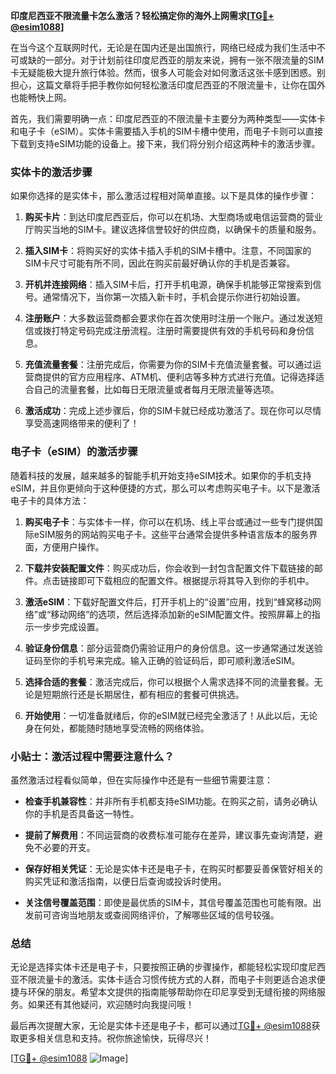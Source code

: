 **印度尼西亚不限流量卡怎么激活？轻松搞定你的海外上网需求[[TG💪+ @esim1088](https://t.me/s/esim1088)]**

在当今这个互联网时代，无论是在国内还是出国旅行，网络已经成为我们生活中不可或缺的一部分。对于计划前往印度尼西亚的朋友来说，拥有一张不限流量的SIM卡无疑能极大提升旅行体验。然而，很多人可能会对如何激活这张卡感到困惑。别担心，这篇文章将手把手教你如何轻松激活印度尼西亚的不限流量卡，让你在国外也能畅快上网。

首先，我们需要明确一点：印度尼西亚的不限流量卡主要分为两种类型——实体卡和电子卡（eSIM）。实体卡需要插入手机的SIM卡槽中使用，而电子卡则可以直接下载到支持eSIM功能的设备上。接下来，我们将分别介绍这两种卡的激活步骤。

### 实体卡的激活步骤

如果你选择的是实体卡，那么激活过程相对简单直接。以下是具体的操作步骤：

1. **购买卡片**：到达印度尼西亚后，你可以在机场、大型商场或电信运营商的营业厅购买当地的SIM卡。建议选择信誉较好的供应商，以确保卡的质量和服务。

2. **插入SIM卡**：将购买好的实体卡插入手机的SIM卡槽中。注意，不同国家的SIM卡尺寸可能有所不同，因此在购买前最好确认你的手机是否兼容。

3. **开机并连接网络**：插入SIM卡后，打开手机电源，确保手机能够正常搜索到信号。通常情况下，当你第一次插入新卡时，手机会提示你进行初始设置。

4. **注册账户**：大多数运营商都会要求你在首次使用时注册一个账户。通过发送短信或拨打特定号码完成注册流程。注册时需要提供有效的手机号码和身份信息。

5. **充值流量套餐**：注册完成后，你需要为你的SIM卡充值流量套餐。可以通过运营商提供的官方应用程序、ATM机、便利店等多种方式进行充值。记得选择适合自己的流量套餐，比如每日无限流量或者每月无限流量等选项。

6. **激活成功**：完成上述步骤后，你的SIM卡就已经成功激活了。现在你可以尽情享受高速网络带来的便利了！

### 电子卡（eSIM）的激活步骤

随着科技的发展，越来越多的智能手机开始支持eSIM技术。如果你的手机支持eSIM，并且你更倾向于这种便捷的方式，那么可以考虑购买电子卡。以下是激活电子卡的具体方法：

1. **购买电子卡**：与实体卡一样，你可以在机场、线上平台或通过一些专门提供国际eSIM服务的网站购买电子卡。这些平台通常会提供多种语言版本的服务界面，方便用户操作。

2. **下载并安装配置文件**：购买成功后，你会收到一封包含配置文件下载链接的邮件。点击链接即可下载相应的配置文件。根据提示将其导入到你的手机中。

3. **激活eSIM**：下载好配置文件后，打开手机上的“设置”应用，找到“蜂窝移动网络”或“移动网络”的选项，然后选择添加新的eSIM配置文件。按照屏幕上的指示一步步完成设置。

4. **验证身份信息**：部分运营商仍需验证用户的身份信息。这一步通常通过发送验证码至你的手机号来完成。输入正确的验证码后，即可顺利激活eSIM。

5. **选择合适的套餐**：激活完成后，你可以根据个人需求选择不同的流量套餐。无论是短期旅行还是长期居住，都有相应的套餐可供挑选。

6. **开始使用**：一切准备就绪后，你的eSIM就已经完全激活了！从此以后，无论身在何处，都能随时随地享受流畅的网络体验。

### 小贴士：激活过程中需要注意什么？

虽然激活过程看似简单，但在实际操作中还是有一些细节需要注意：

- **检查手机兼容性**：并非所有手机都支持eSIM功能。在购买之前，请务必确认你的手机是否具备这一特性。
  
- **提前了解费用**：不同运营商的收费标准可能存在差异，建议事先查询清楚，避免不必要的开支。

- **保存好相关凭证**：无论是实体卡还是电子卡，在购买时都要妥善保管好相关的购买凭证和激活指南，以便日后查询或投诉时使用。

- **关注信号覆盖范围**：即使是最优质的SIM卡，其信号覆盖范围也可能有限。出发前可咨询当地朋友或查阅网络评价，了解哪些区域的信号较强。

### 总结

无论是选择实体卡还是电子卡，只要按照正确的步骤操作，都能轻松实现印度尼西亚不限流量卡的激活。实体卡适合习惯传统方式的人群，而电子卡则更适合追求便捷与环保的朋友。希望本文提供的指南能够帮助你在印尼享受到无缝衔接的网络服务。如果还有其他疑问，欢迎随时向我提问哦！

最后再次提醒大家，无论是实体卡还是电子卡，都可以通过[TG💪+ @esim1088](https://t.me/s/esim1088)获取更多相关信息和支持。祝你旅途愉快，玩得尽兴！

[[TG💪+ @esim1088](https://t.me/s/esim1088) ![Image](https://i.postimg.cc/4NQfJmqS/Snipaste-2025-05-13-00-14-12.png)]